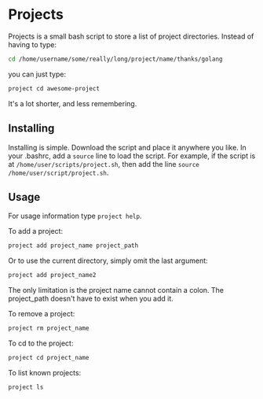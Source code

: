 # Projects

Projects is a small bash script to store a list of project directories. Instead of having to type:

```sh
cd /home/username/some/really/long/project/name/thanks/golang
```

you can just type:

```sh
project cd awesome-project
```

It's a lot shorter, and less remembering.

## Installing

Installing is simple. Download the script and place it anywhere you like. In your .bashrc, add a `source` line to load the script. For example, if the script is at `/home/user/scripts/project.sh`, then add the line `source /home/user/script/project.sh`.

## Usage

For usage information type `project help`.

To add a project:

```sh
project add project_name project_path
```

Or to use the current directory, simply omit the last argument:

```sh
project add project_name2
```

The only limitation is the project name cannot contain a colon. The project_path doesn't have to exist when you add it.

To remove a project:

```sh
project rm project_name
```

To cd to the project:

```sh
project cd project_name
```

To list known projects:

```sh
project ls
```
